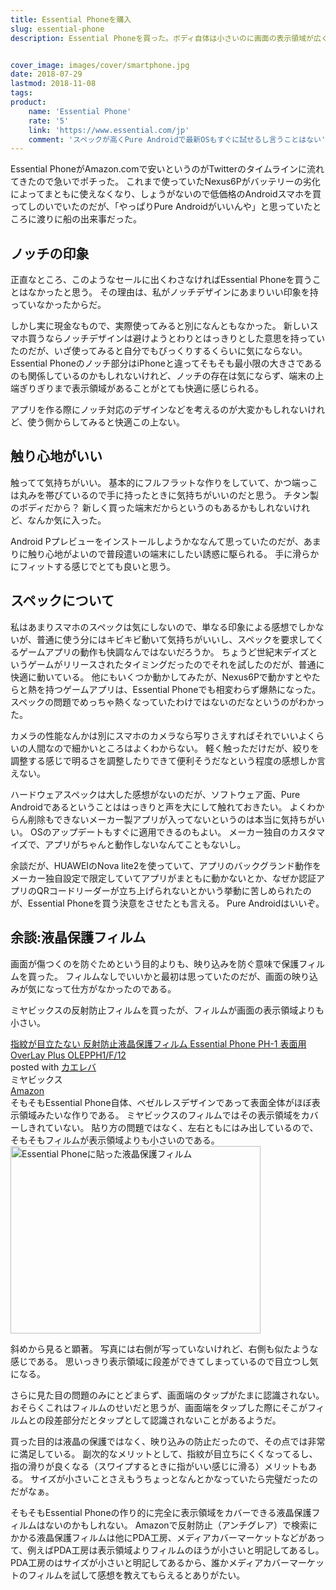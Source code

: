 ```yaml
---
title: Essential Phoneを購入
slug: essential-phone
description: Essential Phoneを買った。ボディ自体は小さいのに画面の表示領域が広く、触り心地もよくて普段遣いにしたいスマホだ。最新OSを試すために買った面が大きいのだが、SIMを刺して普段使う端末にしたい誘惑に駆られる。Pure Androidという点もよい。


cover_image: images/cover/smartphone.jpg
date: 2018-07-29
lastmod: 2018-11-08
tags: 
product:
    name: 'Essential Phone'
    rate: '5'
    link: 'https://www.essential.com/jp'
    comment: 'スペックが高くPure Androidで最新OSもすぐに試せるし言うことはない'
---
```


Essential PhoneがAmazon.comで安いというのがTwitterのタイムラインに流れてきたので急いでポチった。
これまで使っていたNexus6Pがバッテリーの劣化によってまともに使えなくなり、しょうがないので低価格のAndroidスマホを買ってしのいでいたのだが、「やっぱりPure Androidがいいんや」と思っていたところに渡りに船の出来事だった。


## ノッチの印象


正直なところ、このようなセールに出くわさなければEssential Phoneを買うことはなかったと思う。
その理由は、私がノッチデザインにあまりいい印象を持っていなかったからだ。

しかし実に現金なもので、実際使ってみると別になんともなかった。
新しいスマホ買うならノッチデザインは避けようとわりとはっきりとした意思を持っていたのだが、いざ使ってみると自分でもびっくりするくらいに気にならない。
Essential Phoneのノッチ部分はiPhoneと違ってそもそも最小限の大きさであるのも関係しているのかもしれないけれど、ノッチの存在は気にならず、端末の上端ぎりぎりまで表示領域があることがとても快適に感じられる。

アプリを作る際にノッチ対応のデザインなどを考えるのが大変かもしれないけれど、使う側からしてみると快適この上ない。


## 触り心地がいい


触ってて気持ちがいい。
基本的にフルフラットな作りをしていて、かつ端っこは丸みを帯びているので手に持ったときに気持ちがいいのだと思う。
チタン製のボディだから？
新しく買った端末だからというのもあるかもしれないけれど、なんか気に入った。

Android Pプレビューをインストールしようかななんて思っていたのだが、あまりに触り心地がよいので普段遣いの端末にしたい誘惑に駆られる。
手に滑らかにフィットする感じでとても良いと思う。


## スペックについて


私はあまりスマホのスペックは気にしないので、単なる印象による感想でしかないが、普通に使う分にはキビキビ動いて気持ちがいいし、スペックを要求してくるゲームアプリの動作も快調なんではないだろうか。
ちょうど世紀末デイズというゲームがリリースされたタイミングだったのでそれを試したのだが、普通に快適に動いている。
他にもいくつか動かしてみたが、Nexus6Pで動かすとやたらと熱を持つゲームアプリは、Essential Phoneでも相変わらず爆熱になった。
スペックの問題でめっちゃ熱くなっていたわけではないのだなというのがわかった。

カメラの性能なんかは別にスマホのカメラなら写りさえすればそれでいいよくらいの人間なので細かいところはよくわからない。
軽く触っただけだが、絞りを調整する感じで明るさを調整したりできて便利そうだなという程度の感想しか言えない。

ハードウェアスペックは大した感想がないのだが、ソフトウェア面、Pure Androidであるということははっきりと声を大にして触れておきたい。
よくわからん削除もできないメーカー製アプリが入ってないというのは本当に気持ちがいい。
OSのアップデートもすぐに適用できるのもよい。
メーカー独自のカスタマイズで、アプリがちゃんと動作しないなんてこともないし。

余談だが、HUAWEIのNova lite2を使っていて、アプリのバックグランド動作をメーカー独自設定で限定していてアプリがまともに動かないとか、なぜか認証アプリのQRコードリーダーが立ち上げられないとかいう挙動に苦しめられたのが、Essential Phoneを買う決意をさせたとも言える。
Pure Androidはいいぞ。


## 余談:液晶保護フィルム


画面が傷つくのを防ぐためという目的よりも、映り込みを防ぐ意味で保護フィルムを買った。
フィルムなしでいいかと最初は思っていたのだが、画面の映り込みが気になって仕方がなかったのである。

ミヤビックスの反射防止フィルムを買ったが、フィルムが画面の表示領域よりも小さい。

<div class="cstmreba">
<div class="kaerebalink-box">
<div class="kaerebalink-image"><a href="https://www.amazon.co.jp/exec/obidos/ASIN/B075RXQJFW/illusionspace-22/" target="_blank" ><img alt=""  src="https://images-fe.ssl-images-amazon.com/images/I/31XSLf7gm0L._SL160_.jpg" style="border: none;" /></a></div>
<div class="kaerebalink-info">
<div class="kaerebalink-name"><a href="https://www.amazon.co.jp/exec/obidos/ASIN/B075RXQJFW/illusionspace-22/" target="_blank" >指紋が目立たない 反射防止液晶保護フィルム Essential Phone PH-1 表面用 OverLay Plus OLEPPH1/F/12</a>

<div class="kaerebalink-powered-date">posted with <a href="https://kaereba.com" rel="nofollow" target="_blank">カエレバ</a></div>
</div>
<div class="kaerebalink-detail"> ミヤビックス     </div>
<div class="kaerebalink-link1">
<div class="shoplinkamazon"><a href="https://www.amazon.co.jp/gp/search?keywords=B075RXQJFW&#038;__mk_ja_JP=%E3%82%AB%E3%82%BF%E3%82%AB%E3%83%8A&#038;tag=illusionspace-22" target="_blank" >Amazon</a></div>
</div>
</div>
<div class="booklink-footer"></div>
</div>
</div>
そもそもEssential Phone自体、ベゼルレスデザインであって表面全体がほぼ表示領域みたいな作りである。
ミヤビックスのフィルムではその表示領域をカバーしきれていない。
貼り方の問題ではなく、左右ともにはみ出しているので、そもそもフィルムが表示領域よりも小さいのである。

<img src="https://wantit.gcreate.jp/wp-content/uploads/2018/07/image.jpg" alt="Essential Phoneに貼った液晶保護フィルム" title="image.jpg" width="400" height="300" />

斜めから見ると顕著。
写真には右側が写っていないけれど、右側も似たような感じである。
思いっきり表示領域に段差ができてしまっているので目立つし気になる。

さらに見た目の問題のみにとどまらず、画面端のタップがたまに認識されない。
おそらくこれはフィルムのせいだと思うが、画面端をタップした際にそこがフィルムとの段差部分だとタップとして認識されないことがあるようだ。

買った目的は液晶の保護ではなく、映り込みの防止だったので、その点では非常に満足している。
副次的なメリットとして、指紋が目立ちにくくなってるし、指の滑りが良くなる（スワイプするときに指がいい感じに滑る）メリットもある。
サイズが小さいことさえもうちょっとなんとかなっていたら完璧だったのだがなぁ。

そもそもEssential Phoneの作り的に完全に表示領域をカバーできる液晶保護フィルムはないのかもしれない。
Amazonで反射防止（アンチグレア）で検索にかかる液晶保護フィルムは他にPDA工房、メディアカバーマーケットなどがあって、例えばPDA工房は表示領域よりフィルムのほうが小さいと明記してあるし。
PDA工房のはサイズが小さいと明記してあるから、誰かメディアカバーマーケットのフィルムを試して感想を教えてもらえるとありがたい。


  